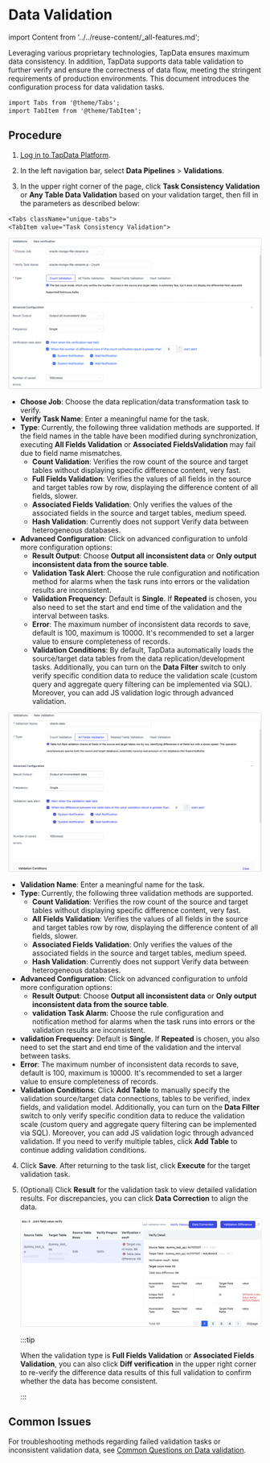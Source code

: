# Data Validation

import Content from '../../reuse-content/_all-features.md';

<Content />

Leveraging various proprietary technologies, TapData ensures maximum data consistency. In addition, TapData supports data table validation to further verify and ensure the correctness of data flow, meeting the stringent requirements of production environments. This document introduces the configuration process for data validation tasks.

```mdx-code-block
import Tabs from '@theme/Tabs';
import TabItem from '@theme/TabItem';
```

## Procedure

1. [Log in to TapData Platform](../log-in.md).

2. In the left navigation bar, select **Data Pipelines** > **Validations**.

3. In the upper right corner of the page, click **Task Consistency Validation** or **Any Table Data Validation** based on your validation target, then fill in the parameters as described below:


```mdx-code-block
<Tabs className="unique-tabs">
<TabItem value="Task Consistency Validation">
```
![Setting validation Task](../../images/check_data_settings.png)

- **Choose Job**: Choose the data replication/data transformation task to verify.
- **Verify Task Name**: Enter a meaningful name for the task.
- **Type**: Currently, the following three validation methods are supported. If the field names in the table have been modified during synchronization, executing **All Fields Validation** or **Associated FieldsValidation** may fail due to field name mismatches.
    - **Count Validation**: Verifies the row count of the source and target tables without displaying specific difference content, very fast.
    - **Full Fields Validation**: Verifies the values of all fields in the source and target tables row by row, displaying the difference content of all fields, slower.
    - **Associated Fields Validation**: Only verifies the values of the associated fields in the source and target tables, medium speed.
    - **Hash Validation**: Currently does not support Verify data between heterogeneous databases.
- **Advanced Configuration**: Click on advanced configuration to unfold more configuration options:
    - **Result Output**: Choose **Output all inconsistent data** or **Only output inconsistent data from the source table**.
    - **Validation Task Alert**: Choose the rule configuration and notification method for alarms when the task runs into errors or the validation results are inconsistent.
    - **Validation Frequency**: Default is **Single**. If **Repeated** is chosen, you also need to set the start and end time of the validation and the interval between tasks.
    - **Error**: The maximum number of inconsistent data records to save, default is 100, maximum is 10000. It's recommended to set a larger value to ensure completeness of records.
    - **Validation Conditions**: By default, TapData automatically loads the source/target data tables from the data replication/development tasks. Additionally, you can turn on the **Data Filter** switch to only verify specific condition data to reduce the validation scale (custom query and aggregate query filtering can be implemented via SQL). Moreover, you can add JS validation logic through advanced validation.

</TabItem>

<TabItem value="Any Table Data validation">

![Setting validation Task](../../images/check_data_settings_2.png)



- **Validation Name**: Enter a meaningful name for the task.
- **Type**: Currently, the following three validation methods are supported.
    - **Count Validation**: Verifies the row count of the source and target tables without displaying specific difference content, very fast.
    - **All Fields Validation**: Verifies the values of all fields in the source and target tables row by row, displaying the difference content of all fields, slower.
    - **Associated Fields Validation**: Only verifies the values of the associated fields in the source and target tables, medium speed.
    - **Hash Validation**: Currently does not support Verify data between heterogeneous databases.
- **Advanced Configuration**: Click on advanced configuration to unfold more configuration options:
    - **Result Output**: Choose **Output all inconsistent data** or **Only output inconsistent data from the source table**.
    - **validation Task Alarm**: Choose the rule configuration and notification method for alarms when the task runs into errors or the validation results are inconsistent.
- **validation Frequency**: Default is **Single**. If **Repeated** is chosen, you also need to set the start and end time of the validation and the interval between tasks.
- **Error**: The maximum number of inconsistent data records to save, default is 100, maximum is 10000. It's recommended to set a larger value to ensure completeness of records.
- **Validation Conditions**: Click **Add Table** to manually specify the validation source/target data connections, tables to be verified, index fields, and validation model. Additionally, you can turn on the **Data Filter** switch to only verify specific condition data to reduce the validation scale (custom query and aggregate query filtering can be implemented via SQL). Moreover, you can add JS validation logic through advanced validation.
  If you need to verify multiple tables, click **Add Table** to continue adding validation conditions.

</TabItem>
</Tabs>


4. Click **Save**. After returning to the task list, click **Execute** for the target validation task.

5. (Optional) Click **Result** for the validation task to view detailed validation results. For discrepancies, you can click **Data Correction** to align the data.

   ![View validation Results](../../images/check_data_result_en.png)

   :::tip

   When the validation type is **Full Fields Validation** or **Associated Fields Validation**, you can also click **Diff verification** in the upper right corner to re-verify the difference data results of this full validation to confirm whether the data has become consistent.

   :::



## Common Issues

For troubleshooting methods regarding failed validation tasks or inconsistent validation data, see [Common Questions on Data validation](../../faq/data-pipeline#check-data).